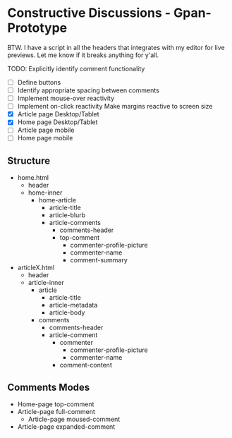 # Constructive Discussions - Gpan-Prototype

BTW. I have a script in all the headers that integrates with my editor for live previews. Let me know if it breaks anything for y'all.

TODO:
Explicitly identify comment functionality
- [ ] Define buttons
- [ ] Identify appropriate spacing between comments
- [ ] Implement mouse-over reactivity
- [ ] Implement on-click reactivity
Make margins reactive to screen size
- [x] Article page Desktop/Tablet
- [x] Home page Desktop/Tablet
- [ ] Article page mobile
- [ ] Home page mobile

## Structure
* home.html
    * header
    * home-inner
        * home-article
            * article-title
            * article-blurb
            * article-comments
                * comments-header
                * top-comment
                    * commenter-profile-picture 
                    * commenter-name
                    * comment-summary
* articleX.html
    * header
    * article-inner
        * article
            * article-title
            * article-metadata
            * article-body
        * comments
            * comments-header
            * article-comment
                * commenter
                    * commenter-profile-picture 
                    * commenter-name
                * comment-content

## Comments Modes
* Home-page top-comment
* Article-page full-comment
    * Article-page moused-comment
* Article-page expanded-comment
